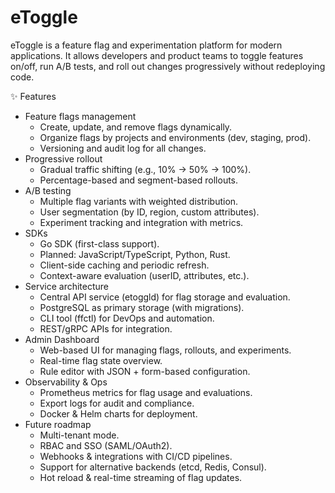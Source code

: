 # eToggle

eToggle is a feature flag and experimentation platform for modern applications.
It allows developers and product teams to toggle features on/off, run A/B tests, and roll out changes progressively without redeploying code.

✨ Features

 - Feature flags management
   - Create, update, and remove flags dynamically.
   - Organize flags by projects and environments (dev, staging, prod).
   - Versioning and audit log for all changes.
 - Progressive rollout
   - Gradual traffic shifting (e.g., 10% → 50% → 100%).
   - Percentage-based and segment-based rollouts.
 - A/B testing
   - Multiple flag variants with weighted distribution.
   - User segmentation (by ID, region, custom attributes).
   - Experiment tracking and integration with metrics.
 - SDKs
   - Go SDK (first-class support).
   - Planned: JavaScript/TypeScript, Python, Rust.
   - Client-side caching and periodic refresh.
   - Context-aware evaluation (userID, attributes, etc.).
 - Service architecture
   - Central API service (etoggld) for flag storage and evaluation.
   - PostgreSQL as primary storage (with migrations).
   - CLI tool (ffctl) for DevOps and automation.
   - REST/gRPC APIs for integration.
 - Admin Dashboard
   - Web-based UI for managing flags, rollouts, and experiments.
   - Real-time flag state overview.
   - Rule editor with JSON + form-based configuration.
 - Observability & Ops
   - Prometheus metrics for flag usage and evaluations.
   - Export logs for audit and compliance.
   - Docker & Helm charts for deployment.
 - Future roadmap
   - Multi-tenant mode.
   - RBAC and SSO (SAML/OAuth2).
   - Webhooks & integrations with CI/CD pipelines.
   - Support for alternative backends (etcd, Redis, Consul).
   - Hot reload & real-time streaming of flag updates.
 